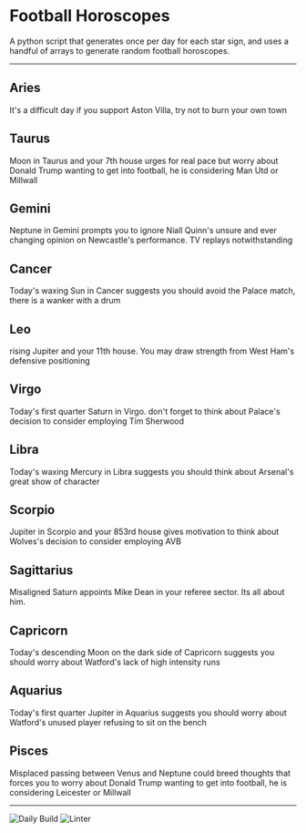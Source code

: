 # Football Horoscopes

A python script that generates once per day for each star sign, and uses a handful of arrays to generate random football horoscopes.

---

<!-- horoscopes_item starts -->
<h2>Aries</h2><p>It's a difficult day if you support Aston Villa, try not to burn your own town</p><h2>Taurus</h2><p>Moon in Taurus and your 7th house urges for real pace but worry about Donald Trump wanting to get into football, he is considering Man Utd or Millwall</p><h2>Gemini</h2><p>Neptune in Gemini prompts you to ignore Niall Quinn's unsure and ever changing opinion on Newcastle's performance. TV replays notwithstanding</p><h2>Cancer</h2><p>Today's waxing Sun in Cancer suggests you should avoid the Palace match, there is a wanker with a drum</p><h2>Leo</h2><p>rising Jupiter and your 11th house. You may draw strength from West Ham's defensive positioning</p><h2>Virgo</h2><p>Today's first quarter Saturn in Virgo. don't forget to think about Palace's decision to consider employing Tim Sherwood</p><h2>Libra</h2><p>Today's waxing Mercury in Libra suggests you should think about Arsenal's great show of character</p><h2>Scorpio</h2><p>Jupiter in Scorpio and your 853rd house gives motivation to think about Wolves's decision to consider employing AVB</p><h2>Sagittarius</h2><p>Misaligned Saturn appoints Mike Dean in your referee sector. Its all about him.</p><h2>Capricorn</h2><p>Today's descending Moon on the dark side of Capricorn suggests you should worry about Watford's lack of high intensity runs</p><h2>Aquarius</h2><p>Today's first quarter Jupiter in Aquarius suggests you should worry about Watford's unused player refusing to sit on the bench</p><h2>Pisces</h2><p>Misplaced passing between Venus and Neptune could breed thoughts that forces you to worry about Donald Trump wanting to get into football, he is considering Leicester or Millwall</p>
<!-- horoscopes_item ends -->

---

![Daily Build](https://github.com/MatBenfield/horofootball.thechels.uk/workflows/Daily%20Build/badge.svg) ![Linter](https://github.com/MatBenfield/horofootball.thechels.uk/workflows/Linter/badge.svg)

